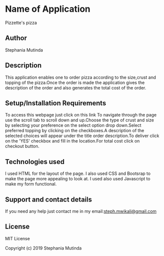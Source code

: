# Name of Application
Pizzette's pizza
## Author
Stephania Mutinda
## Description
This application enables one to order pizza according to the size,crust and topping of the pizza.Once the order is made the application gives 
the description of the order and also generates the total cost of the order.
## Setup/Installation Requirements
To access this webpage just click on this link 
To navigate through the page use the scroll tab to scroll down and up.Choose the type of crust and size by selecting your
preference on the select option drop down.Select preferred topping by clicking on the checkboxes.A description of the selected 
choices will appear under the title order description.To deliver click on the 'YES' checkbox and fill in the location.For total 
cost click on checkout button.

## Technologies used
I used HTML for the layout of the page.
I also used CSS and Bootsrap to make the page more appealing to look at.
I used  also used Javascript to make my form functional.
## Support and contact details
If you need any help just contact me in my email:steph.mwikali@gmail.com
## License
MIT License

Copyright (c) 2019 Stephania Mutinda
